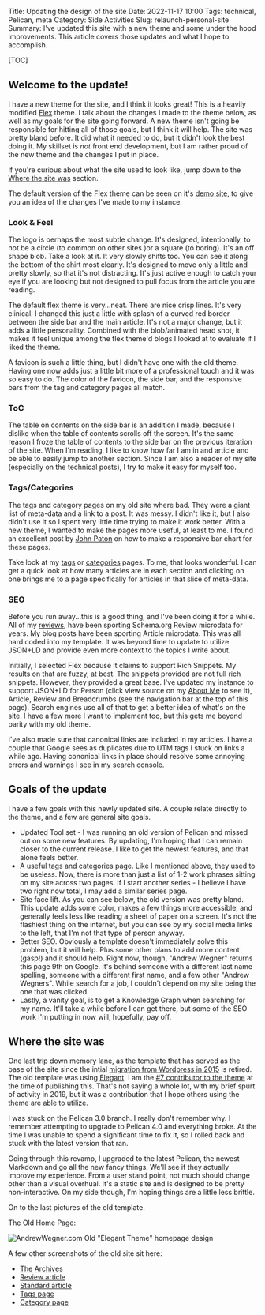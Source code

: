 Title: Updating the design of the site
Date: 2022-11-17 10:00
Tags: technical, Pelican, meta
Category: Side Activities
Slug: relaunch-personal-site
Summary: I've updated this site with a new theme and some under the hood improvements. This article covers those updates and what I hope to accomplish.

[TOC]

## Welcome to the update!

I have a new theme for the site, and I think it looks great! This is a heavily modified 
[Flex](https://github.com/alexandrevicenzi/Flex) theme. I talk about the changes I made to the theme below, as well as my goals 
for the site going forward. A new theme isn't going be responsible for hitting all of those goals, but I think it will help. The
site was pretty bland before. It did what it needed to do, but it didn't look the best doing it. My skillset is _not_ front end
development, but I am rather proud of the new theme and the changes I put in place.

If you're curious about what the site used to look like, jump down to the [Where the site was](#where-the-site-was) section.

The default version of the Flex theme can be seen on it's [demo site][flex-demo], to give you an idea of the changes I've
made to my instance.

### Look & Feel

The logo is perhaps the most subtle change. It's designed, intentionally, to not be a circle (to common on other sites )or a square (to boring).
It's an off shape blob. Take a look at it. It very slowly shifts too. You can see it along the bottom of the shirt most clearly. It's designed
to move only a little and pretty slowly, so that it's not distracting. It's just active enough to catch your eye if you are looking but not 
designed to pull focus from the article you are reading.

The default flex theme is very...neat. There are nice crisp lines. It's very clinical. I changed this just a little with splash of a curved
red border between the side bar and the main article. It's not a major change, but it adds a little personality. Combined with the 
blob/animated head shot, it makes it feel unique among the flex theme'd blogs I looked at to evaluate if I liked the theme.


A favicon is such a little thing, but I didn't have one with the old theme. Having one now adds just a little bit more of a 
professional touch and it was so easy to do. The color of the favicon, the side bar, and the responsive bars from the tag and 
category pages all match.

### ToC

The table on contents on the side bar is an addition I made, because I dislike when the table of contents scrolls off the screen. It's the same 
reason I froze the table of contents to the side bar on the previous iteration of the site. When I'm reading, I like to know how far I am in 
and article and be able to easily jump to another section. Since I am also a reader of my site (especially on the technical posts), I try
to make it easy for myself too.

### Tags/Categories

The tags and category pages on my old site where bad. They were a giant list of meta-data and a link to a post. It was messy. I didn't like
it, but I also didn't use it so I spent very little time trying to make it work better. With a new theme, I wanted to make the pages more 
useful, at least to me. I found an excellent post by [John Paton][paton] on how to make a responsive bar chart for these pages.

Take look at my [tags][tags] or [categories][categories] pages. To me, that looks wonderful. I can get a quick look at how many articles 
are in each section and clicking on one brings me to a page specifically for articles in that slice of meta-data. 

### SEO

Before you run away...this is a good thing, and I've been doing it for a while. All of my [reviews][reviews], have been sporting Schema.org
Review microdata for years. My blog posts have been sporting Article microdata. This was all hard coded into my template. It was beyond time to
update to utilize JSON+LD and provide even more context to the topics I write about. 

Initially, I selected Flex because it claims to support Rich Snippets. My results on that are fuzzy, at best. The snippets provided are not full
rich snippets. However, they provided a great base. I've updated my instance to support JSON+LD for Person (click view source on my 
[About Me][about] to see it), Article, Review and Breadcrumbs (see the navigation bar at the top of this page). Search engines use all 
of that to get a better idea of what's on the site. I have a few more I want to implement too, but this gets me beyond parity with my old theme. 

I've also made sure that canonical links are included in my articles. I have a couple that Google sees as duplicates due to UTM tags I stuck on
links a while ago. Having cononical links in place should resolve some annoying errors and warnings I see in my search console.

## Goals of the update

I have a few goals with this newly updated site. A couple relate directly to the theme, and a few are general site goals. 

* Updated Tool set - I was running an old version of Pelican and missed out on some new features. By updating, I'm hoping that I 
can remain closer to the current release. I like to get the newest features, and that alone feels better.
* A useful tags and categories page. Like I mentioned above, they used to be useless. Now, there is more than just a list of 1-2 
work phrases sitting on my site across two pages. If I start another series - I believe I have two right now total, I may add a 
similar series page.
* Site face lift. As you can see below, the old version was pretty bland. This update adds some color, makes a few things more accessible,
and generally feels less like reading a sheet of paper on a screen. It's not the flashiest thing on the internet, but you can see 
by my social media links to the left, that I'm not that type of person anyway.
* Better SEO. Obviously a template doesn't immediately solve this problem, but it will help. Plus some other plans to add more content (gasp!)
and it should help. Right now, though, "Andrew Wegner" returns this page 9th on Google. It's behind someone with a different last name spelling,
someone with a different first name, and a few other "Andrew Wegners". While search for a job, I couldn't depend on my site being the one that 
was clicked. 
* Lastly, a vanity goal, is to get a Knowledge Graph when searching for my name. It'll take a while before I can get there, but some of the 
SEO work I'm putting in now will, hopefully, pay off. 

## Where the site was

One last trip down memory lane, as the template that has served as the base of the site since the intial [migration from Wordpress in 2015][migrate] is retired. The old template was using [Elegant][elegant]. I am the [#7 contributor to the theme][1] at the time of publishing 
this. That's not saying a whole lot, with my brief spurt of activity in 2019, but it was a contribution that I hope others using the theme 
are able to utilize. 

I was stuck on the Pelican 3.0 branch. I really don't remember why. I remember attempting to upgrade to Pelican 4.0 and everything broke. At the 
time I was unable to spend a significant time to fix it, so I rolled back and stuck with the latest version that ran. 

Going through this revamp, I upgraded to the latest Pelican, the newest Markdown and go all the new fancy things. We'll see if they actually 
improve my experience. From a user stand point, not much should change other than a visual overhual. It's a static site and is designed to be
pretty non-interactive. On my side though, I'm hoping things are a little less brittle. 

On to the last pictures of the old template. 

The Old Home Page:

![AndrewWegner.com Old "Elegant Theme" homepage design][old-home]

A few other screenshots of the old site sit here:

 - [The Archives][old-archives]
 - [Review article][old-review]
 - [Standard article][old-article]
 - [Tags page][old-tags]
 - [Category page][old-category]


 [old-home]: {attach}images/andrewwegner-elegant-homepage.png
 [old-archives]: {attach}images/andrewwegner-elegant-archives.png
 [old-review]: {attach}images/andrewwegner-elegant-review.png
 [old-article]: {attach}images/andrewwegner-elegant-article.png
 [old-tags]: {attach}images/andrewwegner-elegant-tags.png
 [old-category]: {attach}images/andrewwegner-elegant-categories.png
 [flex-demo]: https://flex.alxd.me/
 [paton]: https://johnpaton.net/posts/responsive-bar-chart/
 [tags]: /tags.html
 [categories]: /categories.html
 [reviews]: {tag}review
 [about]: about
 [migrate]: {filename}2015_05_03_why-i-moved-from-wordpress-to-pelican.md
 [elegant]: https://elegant.oncrashreboot.com/
 [1]: https://github.com/Pelican-Elegant/elegant/graphs/contributors
